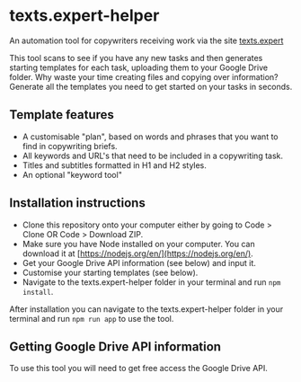 # texts.expert-helper
An automation tool for copywriters receiving work via the site [texts.expert](https://texts.expert)

This tool scans to see if you have any new tasks and then generates starting templates for each task, uploading them to your Google Drive folder. Why waste your time creating files and copying over information? Generate all the templates you need to get started on your tasks in seconds.

## Template features
* A customisable "plan", based on words and phrases that you want to find in copywriting briefs.
* All keywords and URL's that need to be included in a copywriting task.
* Titles and subtitles formatted in H1 and H2 styles.
* An optional "keyword tool"

## Installation instructions
* Clone this repository onto your computer either by going to Code > Clone OR Code > Download ZIP.
* Make sure you have Node installed on your computer. You can download it at [https://nodejs.org/en/](https://nodejs.org/en/).
* Get your Google Drive API information (see below) and input it.
* Customise your starting templates (see below).
* Navigate to the texts.expert-helper folder in your terminal and run `npm install`.

After installation you can navigate to the texts.expert-helper folder in your terminal and run `npm run app` to use the tool.

## Getting Google Drive API information
To use this tool you will need to get free access the Google Drive API.